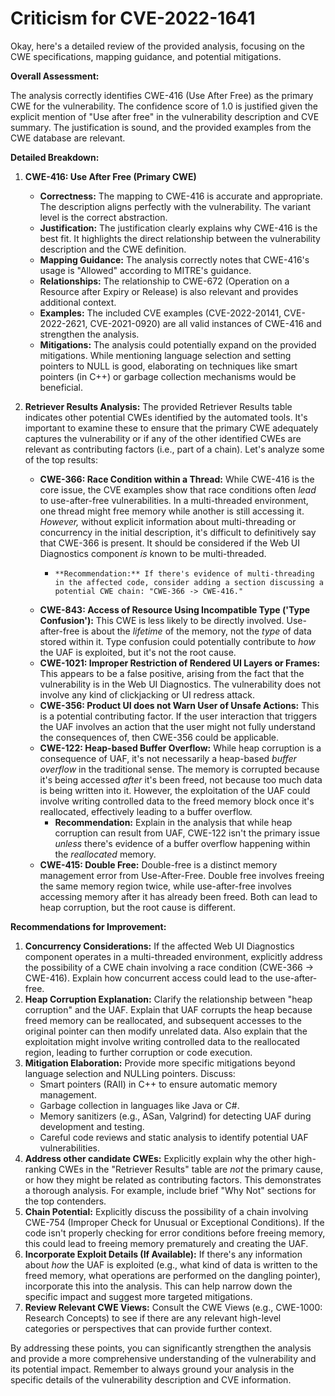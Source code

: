 # Criticism for CVE-2022-1641

Okay, here's a detailed review of the provided analysis, focusing on the CWE specifications, mapping guidance, and potential mitigations.

**Overall Assessment:**

The analysis correctly identifies CWE-416 (Use After Free) as the primary CWE for the vulnerability. The confidence score of 1.0 is justified given the explicit mention of "Use after free" in the vulnerability description and CVE summary. The justification is sound, and the provided examples from the CWE database are relevant.

**Detailed Breakdown:**

1.  **CWE-416: Use After Free (Primary CWE)**

    *   **Correctness:** The mapping to CWE-416 is accurate and appropriate. The description aligns perfectly with the vulnerability. The variant level is the correct abstraction.
    *   **Justification:** The justification clearly explains why CWE-416 is the best fit. It highlights the direct relationship between the vulnerability description and the CWE definition.
    *   **Mapping Guidance:** The analysis correctly notes that CWE-416's usage is "Allowed" according to MITRE's guidance.
    *   **Relationships:** The relationship to CWE-672 (Operation on a Resource after Expiry or Release) is also relevant and provides additional context.
    *   **Examples:** The included CVE examples (CVE-2022-20141, CVE-2022-2621, CVE-2021-0920) are all valid instances of CWE-416 and strengthen the analysis.
    *   **Mitigations:** The analysis could potentially expand on the provided mitigations. While mentioning language selection and setting pointers to NULL is good, elaborating on techniques like smart pointers (in C++) or garbage collection mechanisms would be beneficial.

2.  **Retriever Results Analysis:** The provided Retriever Results table indicates other potential CWEs identified by the automated tools. It's important to examine these to ensure that the primary CWE adequately captures the vulnerability or if any of the other identified CWEs are relevant as contributing factors (i.e., part of a chain). Let's analyze some of the top results:

    *   **CWE-366: Race Condition within a Thread:** While CWE-416 is the core issue, the CVE examples show that race conditions often *lead* to use-after-free vulnerabilities. In a multi-threaded environment, one thread might free memory while another is still accessing it. *However,* without explicit information about multi-threading or concurrency in the initial description, it's difficult to definitively say that CWE-366 is present. It should be considered if the Web UI Diagnostics component *is* known to be multi-threaded.
        *     **Recommendation:** If there's evidence of multi-threading in the affected code, consider adding a section discussing a potential CWE chain: "CWE-366 -> CWE-416."
    *   **CWE-843: Access of Resource Using Incompatible Type ('Type Confusion'):** This CWE is less likely to be directly involved. Use-after-free is about the *lifetime* of the memory, not the *type* of data stored within it. Type confusion could potentially contribute to *how* the UAF is exploited, but it's not the root cause.
    *   **CWE-1021: Improper Restriction of Rendered UI Layers or Frames:**  This appears to be a false positive, arising from the fact that the vulnerability is in the Web UI Diagnostics. The vulnerability does not involve any kind of clickjacking or UI redress attack.
    *   **CWE-356: Product UI does not Warn User of Unsafe Actions:** This is a potential contributing factor. If the user interaction that triggers the UAF involves an action that the user might not fully understand the consequences of, then CWE-356 could be applicable.
    *   **CWE-122: Heap-based Buffer Overflow:** While heap corruption is a consequence of UAF, it's not necessarily a heap-based *buffer overflow* in the traditional sense. The memory is corrupted because it's being accessed *after* it's been freed, not because too much data is being written into it. However, the exploitation of the UAF could involve writing controlled data to the freed memory block once it's reallocated, effectively leading to a buffer overflow.
        *   **Recommendation:** Explain in the analysis that while heap corruption can result from UAF, CWE-122 isn't the primary issue *unless* there's evidence of a buffer overflow happening within the *reallocated* memory.
    *   **CWE-415: Double Free:** Double-free is a distinct memory management error from Use-After-Free. Double free involves freeing the same memory region twice, while use-after-free involves accessing memory after it has already been freed. Both can lead to heap corruption, but the root cause is different.

**Recommendations for Improvement:**

1.  **Concurrency Considerations:**  If the affected Web UI Diagnostics component operates in a multi-threaded environment, explicitly address the possibility of a CWE chain involving a race condition (CWE-366 -> CWE-416). Explain how concurrent access could lead to the use-after-free.
2.  **Heap Corruption Explanation:** Clarify the relationship between "heap corruption" and the UAF. Explain that UAF corrupts the heap because freed memory can be reallocated, and subsequent accesses to the original pointer can then modify unrelated data. Also explain that the exploitation might involve writing controlled data to the reallocated region, leading to further corruption or code execution.
3.  **Mitigation Elaboration:** Provide more specific mitigations beyond language selection and NULLing pointers. Discuss:
    *   Smart pointers (RAII) in C++ to ensure automatic memory management.
    *   Garbage collection in languages like Java or C#.
    *   Memory sanitizers (e.g., ASan, Valgrind) for detecting UAF during development and testing.
    *   Careful code reviews and static analysis to identify potential UAF vulnerabilities.
4.  **Address other candidate CWEs:** Explicitly explain why the other high-ranking CWEs in the "Retriever Results" table are *not* the primary cause, or how they might be related as contributing factors. This demonstrates a thorough analysis. For example, include brief "Why Not" sections for the top contenders.
5.  **Chain Potential:** Explicitly discuss the possibility of a chain involving CWE-754 (Improper Check for Unusual or Exceptional Conditions).  If the code isn't properly checking for error conditions before freeing memory, this could lead to freeing memory prematurely and creating the UAF.
6.   **Incorporate Exploit Details (If Available):** If there's any information about *how* the UAF is exploited (e.g., what kind of data is written to the freed memory, what operations are performed on the dangling pointer), incorporate this into the analysis. This can help narrow down the specific impact and suggest more targeted mitigations.
7.  **Review Relevant CWE Views:** Consult the CWE Views (e.g., CWE-1000: Research Concepts) to see if there are any relevant high-level categories or perspectives that can provide further context.

By addressing these points, you can significantly strengthen the analysis and provide a more comprehensive understanding of the vulnerability and its potential impact. Remember to always ground your analysis in the specific details of the vulnerability description and CVE information.